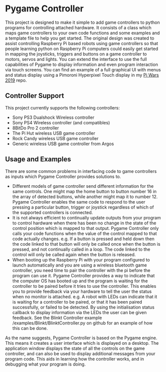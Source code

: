 # Pygame Controller
This project is designed to make it simple to add game controllers to python programs for controlling attached hardware. It consists of a class which maps game controllers to your own code functions and some examples and a template file to help you get started. The original design was created to assist controlling Raspberry Pi based robots using game controllers so that people learning python on Raspberry Pi computers could easily get started in mapping the joysticks, triggers and buttons on a game controller to motors, servos and lights. You can extend the interface to use the full capabilities of Pygame to display information and even program interaction via touch screens. You can find an example of a full graphical UI with menus and status display using a Pimoroni Hyperpixel Touch display in my [Pi Wars 2019](https://github.com/Footleg/PiWars2019) repo.

## Controller Support
This project currently supports the following controllers:
* Sony PS3 Dualshock Wireless controller
* Sony PS4 Wireless controller (and compatibles)
* 8BitDo Pro 2 controller
* The Pi Hut wireless USB game controller
* Rock Candy wireless USB game controller
* Generic wireless USB game controller from Argos

## Usage and Examples
There are some common problems in interfacing code to game controllers as inputs which Pygame Controller provides solutions to. 
* Different models of game controller send different information for the same controls. One might map the home button to button number 16 in the array of detected buttons, while another might map it to number 12. Pygame Controller enables the same code to respond to the user pressing a particular button, trigger or joystick regardless of which of the supported controllers is connected.
* It is not always efficient to continually update outputs from your program to control hardware when there has been no change in the state of the control position which is mapped to that output. Pygame Controller only calls your code functions when the value of the control mapped to that code actually changes. e.g. If a button is pressed and held down then the code linked to that button will only be called once when the button is pressed, and not continually called in a loop. The code linked to the control will only be called again when the button is released.
* When booting up the Raspberry Pi with your program configured to launch automatically and you are using a wireless bluetooth game controller, you need time to pair the controller with the pi before the program can use it. Pygame Controller provides a way to indicate that the computer OS has booted up and the program is waiting for the controller to be paired before it tries to use the controller. This enables you to provide feedback via your hardware to tell the user the status when no monitor is attached. e.g. A robot with LEDs can indicate that it is waiting for a controller to be paired, or that it has been paired successfully, or failed to be detected. By using the initialisation status callback to display information via the LEDs the user can be given feedback. See the Blinkt Controller example /examples/Blinkt/BlinktController.py on github for an example of how this can be done.

As the name suggests, Pygame Controller is based on the Pygame engine. This means it creates a user interface which is displayed on a desktop. The application window displays the state of all the controls on the game controller, and can also be used to display additional messages from your program code. This aids in learning how the controller works, and in debugging what your program is doing.
